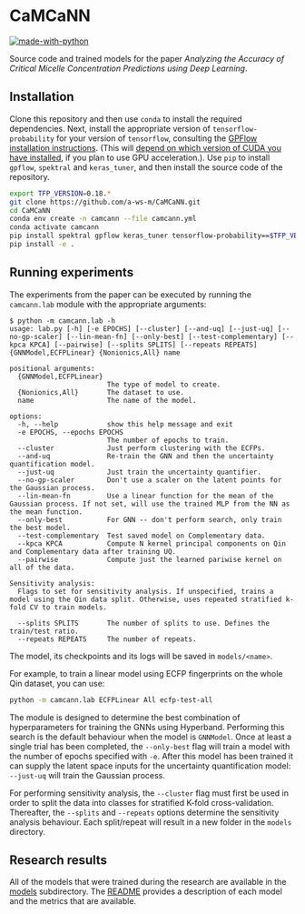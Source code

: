# CaMCaNN

[![made-with-python](https://img.shields.io/badge/Made%20with-Python-1f425f.svg)](https://www.python.org/)

Source code and trained models for the paper *Analyzing the Accuracy of Critical Micelle Concentration Predictions using Deep Learning*.

## Installation

Clone this repository and then use `conda` to install the required dependencies.  Next, install the appropriate version of `tensorflow-probability` for your version of `tensorflow`, consulting the [GPFlow installation instructions](https://gpflow.github.io/GPflow/develop/installation.html). (This will [depend on which version of CUDA you have installed](https://www.tensorflow.org/install/source#gpu), if you plan to use GPU acceleration.). Use `pip` to install `gpflow`, `spektral` and `keras_tuner`, and then install the source code of the repository.
```bash
export TFP_VERSION=0.18.*
git clone https://github.com/a-ws-m/CaMCaNN.git
cd CaMCaNN
conda env create -n camcann --file camcann.yml
conda activate camcann
pip install spektral gpflow keras_tuner tensorflow-probability==$TFP_VERSION
pip install -e .
```

## Running experiments

The experiments from the paper can be executed by running the `camcann.lab` module with the appropriate arguments:
```
$ python -m camcann.lab -h
usage: lab.py [-h] [-e EPOCHS] [--cluster] [--and-uq] [--just-uq] [--no-gp-scaler] [--lin-mean-fn] [--only-best] [--test-complementary] [--kpca KPCA] [--pairwise] [--splits SPLITS] [--repeats REPEATS] {GNNModel,ECFPLinear} {Nonionics,All} name

positional arguments:
  {GNNModel,ECFPLinear}
                        The type of model to create.
  {Nonionics,All}       The dataset to use.
  name                  The name of the model.

options:
  -h, --help            show this help message and exit
  -e EPOCHS, --epochs EPOCHS
                        The number of epochs to train.
  --cluster             Just perform clustering with the ECFPs.
  --and-uq              Re-train the GNN and then the uncertainty quantification model.
  --just-uq             Just train the uncertainty quantifier.
  --no-gp-scaler        Don't use a scaler on the latent points for the Gaussian process.
  --lin-mean-fn         Use a linear function for the mean of the Gaussian process. If not set, will use the trained MLP from the NN as the mean function.
  --only-best           For GNN -- don't perform search, only train the best model.
  --test-complementary  Test saved model on Complementary data.
  --kpca KPCA           Compute N kernel principal components on Qin and Complementary data after training UQ.
  --pairwise            Compute just the learned pariwise kernel on all of the data.

Sensitivity analysis:
  Flags to set for sensitivity analysis. If unspecified, trains a model using the Qin data split. Otherwise, uses repeated stratified k-fold CV to train models.

  --splits SPLITS       The number of splits to use. Defines the train/test ratio.
  --repeats REPEATS     The number of repeats.
```
The model, its checkpoints and its logs will be saved in `models/<name>`.

For example, to train a linear model using ECFP fingerprints on the whole Qin dataset, you can use:
```bash
python -m camcann.lab ECFPLinear All ecfp-test-all
```

The module is designed to determine the best combination of hyperparameters for training the GNNs using Hyperband. Performing this search is the default behaviour when the model is `GNNModel`. Once at least a single trial has been completed, the `--only-best` flag will train a model with the number of epochs specified with `-e`. After this model has been trained it can supply the latent space inputs for the uncertainty quantification model: `--just-uq` will train the Gaussian process.

For performing sensitivity analysis, the `--cluster` flag must first be used in order to split the data into classes for stratified K-fold cross-validation. Thereafter, the `--splits` and `--repeats` options determine the sensitivity analysis behaviour. Each split/repeat will result in a new folder in the `models` directory.

## Research results

All of the models that were trained during the research are available in the [models](models) subdirectory. The [README](models/README.md) provides a description of each model and the metrics that are available.
